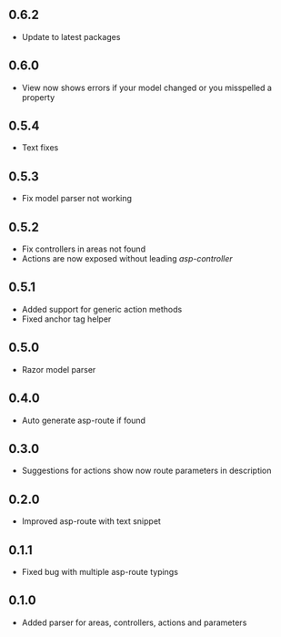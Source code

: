 ## 0.6.2

* Update to latest packages

## 0.6.0

* View now shows errors if your model changed or you misspelled a property

## 0.5.4

* Text fixes

## 0.5.3

* Fix model parser not working 

## 0.5.2

* Fix controllers in areas not found
* Actions are now exposed without leading *asp-controller*

## 0.5.1

* Added support for generic action methods
* Fixed anchor tag helper

## 0.5.0

* Razor model parser

## 0.4.0

* Auto generate asp-route if found

## 0.3.0

* Suggestions for actions show now route parameters in description

## 0.2.0

* Improved asp-route with text snippet

## 0.1.1

* Fixed bug with multiple asp-route typings

## 0.1.0

* Added parser for areas, controllers, actions and parameters